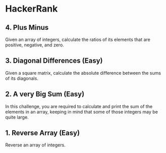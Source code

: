 # HackerRank
## 4. Plus Minus
Given an array of integers, calculate the ratios of its elements that are positive, negative, and zero.
## 3. Diagonal Differences (Easy)
Given a square matrix, calculate the absolute difference between the sums of its diagonals. 
## 2. A very Big Sum (Easy)
In this challenge, you are required to calculate and print the sum of the elements in an array, keeping in mind that some of those integers may be quite large.
## 1. Reverse Array (Easy)
Reverse an array of integers. 
